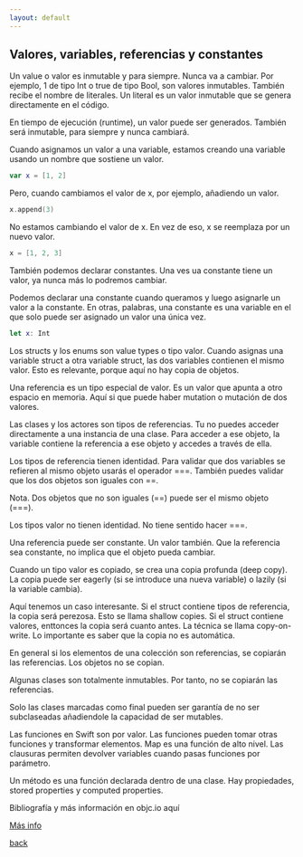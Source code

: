 ```yaml
---
layout: default
---
```


## Valores, variables, referencias y constantes

Un value o valor es inmutable y para siempre. Nunca va a cambiar. Por ejemplo, 1 de tipo Int o true de tipo Bool, son valores inmutables. También recibe el nombre de literales. Un literal es un valor inmutable que se genera directamente en el código.

En tiempo de ejecución (runtime), un valor puede ser generados. También será inmutable, para siempre y nunca cambiará.

Cuando asignamos un valor a una variable, estamos creando una variable usando un nombre que sostiene un valor.

```swift
var x = [1, 2]
```

Pero, cuando cambiamos el valor de x, por ejemplo, añadiendo un valor.

```swift
x.append(3)
```

No estamos cambiando el valor de x. En vez de eso, x se reemplaza por un nuevo valor.

```swift
x = [1, 2, 3]
```

También podemos declarar constantes. Una ves ua constante tiene un valor, ya nunca más lo podremos cambiar.

Podemos declarar una constante cuando queramos y luego asignarle un valor a la constante. En otras, palabras, una constante es una variable en el que solo puede ser asignado un valor una única vez.

```swift
let x: Int
```

Los structs y los enums son value types o tipo valor. Cuando asignas una variable struct a otra variable struct, las dos variables contienen el mismo valor. Esto es relevante, porque aquí no hay copia de objetos.

Una referencia es un tipo especial de valor. Es un valor que apunta a otro espacio en memoria. Aquí si que puede haber mutation o mutación de dos valores.

Las clases y los actores son tipos de referencias. Tu no puedes acceder directamente a una instancia de una clase. Para acceder a ese objeto, la variable contiene la referencia a ese objeto y accedes a través de ella.

Los tipos de referencia tienen identidad. Para validar que dos variables se refieren al mismo objeto usarás el operador ===. También puedes validar que los dos objetos son iguales con ==.

Nota. Dos objetos que no son iguales (==) puede ser el mismo objeto (===).

Los tipos valor no tienen identidad. No tiene sentido hacer ===.

Una referencia puede ser constante. Un valor también. Que la referencia sea constante, no implica que el objeto pueda cambiar.

Cuando un tipo valor es copiado, se crea una copia profunda (deep copy). La copia puede ser eagerly (si se introduce una nueva variable) o lazily (si la variable cambia).

Aquí tenemos un caso interesante. Si el struct contiene tipos de referencia, la copia será perezosa. Esto se llama shallow copies. Si el struct contiene valores, enttonces la copia será cuanto antes. La técnica se llama copy-on-write. Lo importante es saber que la copia no es automática.

En general si los elementos de una colección son referencias, se copiarán las referencias. Los objetos no se copian.

Algunas clases son totalmente inmutables. Por tanto, no se copiarán las referencias.

Solo las clases marcadas como final pueden ser garantía de no ser subclaseadas añadiendole la capacidad de ser mutables.

Las funciones en Swift son por valor. Las funciones pueden tomar otras funciones y transformar elementos. Map es una función de alto nivel. Las clausuras permiten devolver variables cuando pasas funciones por parámetro.

Un método es una función declarada dentro de una clase. Hay propiedades, stored properties y computed properties.



Bibliografía y más información en objc.io aquí

<a href="https://www.objc.io/books/advanced-swift/">Más info</a>

[back](./)